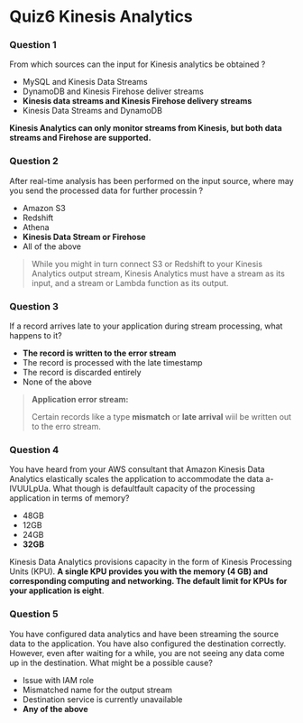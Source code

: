 # **Quiz6 Kinesis Analytics** 

### **Question 1** 

From which sources can the input for Kinesis analytics be obtained ? 

* MySQL and Kinesis Data Streams 
* DynamoDB and Kinesis Firehose deliver streams 
* **Kinesis data streams and Kinesis Firehose delivery streams** 
* Kinesis Data Streams and DynamoDB 


**Kinesis Analytics can only monitor streams from Kinesis, but both data streams and Firehose are supported.** 


### **Question 2**


After real-time analysis has been performed on the input source, where may you send the processed data for further processin ? 

* Amazon S3 
* Redshift 
* Athena 
* **Kinesis Data Stream or Firehose** 
* All of the above 

> While you might in turn connect S3 or Redshift to your Kinesis Analytics output stream, Kinesis Analytics must have a stream as its input, and a stream or Lambda function as its output. 

### **Question 3**

If a record arrives late to your application during stream processing, what happens to it? 

* **The record is written to the error stream**
* The record is processed with the late timestamp 
* The record is discarded entirely 
* None of the above 

> **Application error stream:**
> 
> Certain records like a type **mismatch** or **late arrival** wiil be written out to the erro stream. 

### **Question 4**
 
You have heard from your AWS consultant that Amazon Kinesis Data Analytics elastically scales the application to accommodate the data a-IVUULpUa. What though is defaultfault capacity of the processing application in terms of memory? 

* 48GB 
* 12GB 
* 24GB 
* **32GB**

Kinesis Data Analytics provisions capacity in the form of Kinesis Processing Units (KPU). **A single KPU provides you with the memory (4 GB) and corresponding computing and networking. The default limit for KPUs for your application is eight**. 

### **Question 5**

You have configured data analytics and have been streaming the source data to the application. You have also configured the destination correctly. However, even after waiting for a while, you are not seeing any data come up in the destination. What might be a possible cause? 


* Issue with IAM role 
* Mismatched name for the output stream 
* Destination service is currently unavailable 
* **Any of the above** 

